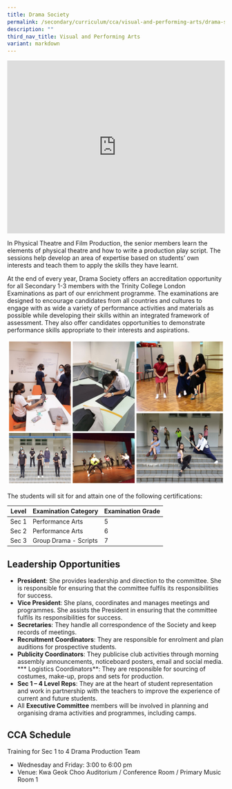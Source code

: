 ```yaml
---
title: Drama Society
permalink: /secondary/curriculum/cca/visual-and-performing-arts/drama-society/
description: ""
third_nav_title: Visual and Performing Arts
variant: markdown
---
```

<div style="width:100%; height:400px">
  <iframe class="ive_eobj_center" allowfullscreen="" frameborder="0" src="https://www.youtube.com/embed/F_Q-pdx1J_0" height="100%" width="100%">
  </iframe>
</div>


In Physical Theatre and Film Production, the senior members learn the elements of physical theatre and how to write a production play script. The sessions help develop an area of expertise based on students’ own interests and teach them to apply the skills they have learnt.

At the end of every year, Drama Society offers an accreditation opportunity for all Secondary 1-3 members with the Trinity College London Examinations as part of our enrichment programme. The examinations are designed to encourage candidates from all countries and cultures to engage with as wide a variety of performance activities and materials as possible while developing their skills within an integrated framework of assessment. They also offer candidates opportunities to demonstrate performance skills appropriate to their interests and aspirations.

![](/images/Sec_cca/drama2021.jpg)

The students will sit for and attain one of the following certifications:

| Level | Examination Category | Examination Grade |
| -------- | -------- | -------- |
| Sec 1     | Performance Arts     | 5     |
| Sec 2     | Performance Arts     | 6     |
| Sec 3     | Group Drama - Scripts     | 7     |

## Leadership Opportunities

* **President**: She provides leadership and direction to the committee. She is responsible for ensuring that the committee fulfils its responsibilities for success.
* **Vice President**: She plans, coordinates and manages meetings and programmes. She assists the President in ensuring that the committee fulfils its responsibilities for success.
* **Secretaries**: They handle all correspondence of the Society and keep records of meetings.
* **Recruitment Coordinators**: They are responsible for enrolment and plan auditions for prospective students.
* **Publicity Coordinators**: They publicise club activities through morning assembly announcements, noticeboard posters, email and social media.
*** Logistics Coordinators**: They are responsible for sourcing of costumes, make-up, props and sets for production.
* **Sec 1 – 4 Level Reps**: They are at the heart of student representation and work in partnership with the teachers to improve the experience of current and future students.
* All **Executive Committee** members will be involved in planning and organising drama activities and programmes, including camps.


## CCA Schedule
Training for Sec 1 to 4 Drama Production Team
* Wednesday and Friday: 3:00 to 6:00 pm  
* Venue: Kwa Geok Choo Auditorium / Conference Room / Primary Music Room 1